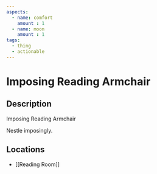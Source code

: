 ```yaml
---
aspects: 
  - name: comfort
    amount : 1
  - name: moon
    amount : 1
tags:
  - thing
  - actionable
---
```


# Imposing Reading Armchair

## Description
Imposing Reading Armchair

Nestle imposingly.
## Locations
- [[Reading Room]]